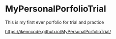# MyPersonalPorfolioTrial
This is my first ever porfolio for trial and practice

https://ikenncode.github.io/MyPersonalPorfolioTrial/ 
